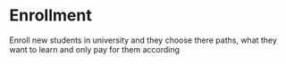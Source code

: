 # Enrollment
  Enroll new students in university and  they choose there paths, what they want to learn and only pay for them according 
